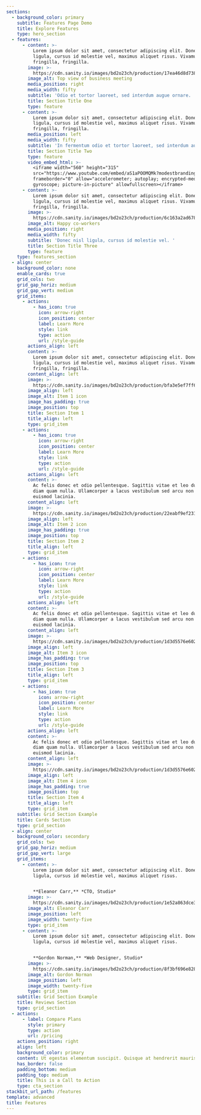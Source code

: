 ```yaml
---
sections:
  - background_color: primary
    subtitle: Features Page Demo
    title: Explore Features
    type: hero_section
  - features:
      - content: >-
          Lorem ipsum dolor sit amet, consectetur adipiscing elit. Donec nisl
          ligula, cursus id molestie vel, maximus aliquet risus. Vivamus in nibh
          fringilla, fringilla.
        image: >-
          https://cdn.sanity.io/images/bd2o23ch/production/17ea46d8d7387ebfa5bb1eda2520336cba81fa0a-1200x800.jpg
        image_alt: Top view of business meeting
        media_position: right
        media_width: fifty
        subtitle: 'Odio et tortor laoreet, sed interdum augue ornare. '
        title: Section Title One
        type: feature
      - content: >-
          Lorem ipsum dolor sit amet, consectetur adipiscing elit. Donec nisl
          ligula, cursus id molestie vel, maximus aliquet risus. Vivamus in nibh
          fringilla, fringilla.
        media_position: left
        media_width: fifty
        subtitle: 'In fermentum odio et tortor laoreet, sed interdum augue ornare. '
        title: Section Title Two
        type: feature
        video_embed_html: >-
          <iframe width="560" height="315"
          src="https://www.youtube.com/embed/aS1aPOOMQMk?modestbranding=1"
          frameborder="0" allow="accelerometer; autoplay; encrypted-media;
          gyroscope; picture-in-picture" allowfullscreen></iframe>
      - content: >-
          Lorem ipsum dolor sit amet, consectetur adipiscing elit. Donec nisl
          ligula, cursus id molestie vel, maximus aliquet risus. Vivamus in nibh
          fringilla, fringilla.
        image: >-
          https://cdn.sanity.io/images/bd2o23ch/production/6c163a2ad678a05c29cedf0c4dcef8772ecfd3cf-1200x800.jpg
        image_alt: Happy co-workers
        media_position: right
        media_width: fifty
        subtitle: 'Donec nisl ligula, cursus id molestie vel. '
        title: Section Title Three
        type: feature
    type: features_section
  - align: center
    background_color: none
    enable_cards: true
    grid_cols: two
    grid_gap_horiz: medium
    grid_gap_vert: medium
    grid_items:
      - actions:
          - has_icon: true
            icon: arrow-right
            icon_position: center
            label: Learn More
            style: link
            type: action
            url: /style-guide
        actions_align: left
        content: >-
          Lorem ipsum dolor sit amet, consectetur adipiscing elit. Donec nisl
          ligula, cursus id molestie vel, maximus aliquet risus. Vivamus in nibh
          fringilla, fringilla.
        content_align: left
        image: >-
          https://cdn.sanity.io/images/bd2o23ch/production/bfa3e5ef7ff6ca3209b8496c605e119870f4db52-96x96.svg
        image_align: left
        image_alt: Item 1 icon
        image_has_padding: true
        image_position: top
        title: Section Item 1
        title_align: left
        type: grid_item
      - actions:
          - has_icon: true
            icon: arrow-right
            icon_position: center
            label: Learn More
            style: link
            type: action
            url: /style-guide
        actions_align: left
        content: >-
          Ac felis donec et odio pellentesque. Sagittis vitae et leo duis ut
          diam quam nulla. Ullamcorper a lacus vestibulum sed arcu non odio
          euismod lacinia.
        content_align: left
        image: >-
          https://cdn.sanity.io/images/bd2o23ch/production/22eabf9ef23182807e80d0fc5301b33c659336ea-96x96.svg
        image_align: left
        image_alt: Item 2 icon
        image_has_padding: true
        image_position: top
        title: Section Item 2
        title_align: left
        type: grid_item
      - actions:
          - has_icon: true
            icon: arrow-right
            icon_position: center
            label: Learn More
            style: link
            type: action
            url: /style-guide
        actions_align: left
        content: >-
          Ac felis donec et odio pellentesque. Sagittis vitae et leo duis ut
          diam quam nulla. Ullamcorper a lacus vestibulum sed arcu non odio
          euismod lacinia.
        content_align: left
        image: >-
          https://cdn.sanity.io/images/bd2o23ch/production/1d3d5576e602ffe625d396ab7ed8f36c55678bae-96x96.svg
        image_align: left
        image_alt: Item 3 icon
        image_has_padding: true
        image_position: top
        title: Section Item 3
        title_align: left
        type: grid_item
      - actions:
          - has_icon: true
            icon: arrow-right
            icon_position: center
            label: Learn More
            style: link
            type: action
            url: /style-guide
        actions_align: left
        content: >-
          Ac felis donec et odio pellentesque. Sagittis vitae et leo duis ut
          diam quam nulla. Ullamcorper a lacus vestibulum sed arcu non odio
          euismod lacinia.
        content_align: left
        image: >-
          https://cdn.sanity.io/images/bd2o23ch/production/1d3d5576e602ffe625d396ab7ed8f36c55678bae-96x96.svg
        image_align: left
        image_alt: Item 4 icon
        image_has_padding: true
        image_position: top
        title: Section Item 4
        title_align: left
        type: grid_item
    subtitle: Grid Section Example
    title: Cards Section
    type: grid_section
  - align: center
    background_color: secondary
    grid_cols: two
    grid_gap_horiz: medium
    grid_gap_vert: large
    grid_items:
      - content: >-
          Lorem ipsum dolor sit amet, consectetur adipiscing elit. Donec nisl
          ligula, cursus id molestie vel, maximus aliquet risus.


          **Eleanor Carr,** *CTO, Studio*
        image: >-
          https://cdn.sanity.io/images/bd2o23ch/production/1e52a863dce3626c6ebbc2e8708eb6932779a615-200x200.png
        image_alt: Eleanor Carr
        image_position: left
        image_width: twenty-five
        type: grid_item
      - content: >-
          Lorem ipsum dolor sit amet, consectetur adipiscing elit. Donec nisl
          ligula, cursus id molestie vel, maximus aliquet risus.


          **Gordon Norman,** *Web Designer, Studio*
        image: >-
          https://cdn.sanity.io/images/bd2o23ch/production/8f3bf696e82897a79af3c3fa7fb58b99a32b66c9-200x200.png
        image_alt: Gordon Norman
        image_position: left
        image_width: twenty-five
        type: grid_item
    subtitle: Grid Section Example
    title: Reviews Section
    type: grid_section
  - actions:
      - label: Compare Plans
        style: primary
        type: action
        url: /pricing
    actions_position: right
    align: left
    background_color: primary
    content: Ut egestas elementum suscipit. Quisque at hendrerit mauris.
    has_border: false
    padding_bottom: medium
    padding_top: medium
    title: This is a Call to Action
    type: cta_section
stackbit_url_path: /features
template: advanced
title: Features
---
```

